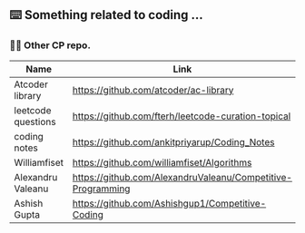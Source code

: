 ## ⌨️ Something related to coding ...


### ✌🏻 Other CP repo.
| Name                  | Link                                                          |
| --------------------- | ------------------------------------------------------------- |
| Atcoder library       | https://github.com/atcoder/ac-library                         |
| leetcode questions    | https://github.com/fterh/leetcode-curation-topical            |
| coding notes          | https://github.com/ankitpriyarup/Coding_Notes                 |
| Williamfiset          | https://github.com/williamfiset/Algorithms                    |
| Alexandru Valeanu     | https://github.com/AlexandruValeanu/Competitive-Programming   |
| Ashish Gupta          | https://github.com/Ashishgup1/Competitive-Coding              |
